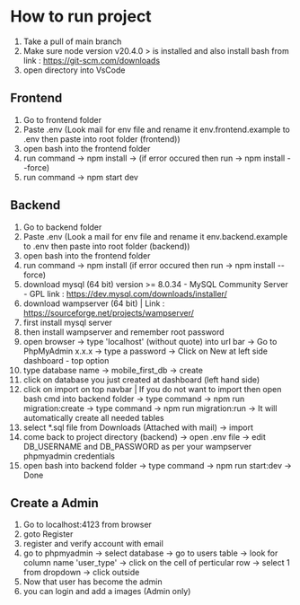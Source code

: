 # How to run project

1) Take a pull of main branch
2) Make sure node version v20.4.0 > is installed and also install bash from link : https://git-scm.com/downloads
3) open directory into VsCode
   
## Frontend
1) Go to frontend folder
2) Paste .env (Look mail for env file and rename it env.frontend.example to .env then paste into root folder (frontend))
3) open bash into the frontend folder
4) run command -> npm install -> (if error occured then run -> npm install --force)
5) run command -> npm start dev

## Backend
1) Go to backend folder
2) Paste .env (Look a mail for env file and rename it env.backend.example to .env then paste into root folder (backend))
3) open bash into the frontend folder
4) run command -> npm install (if error occured then run -> npm install --force)
5) download mysql (64 bit)  version >= 8.0.34 - MySQL Community Server - GPL link : https://dev.mysql.com/downloads/installer/
6) download wampserver (64 bit) | Link : https://sourceforge.net/projects/wampserver/
7) first install mysql server
8) then install wampserver and remember root password
9) open browser -> type 'localhost' (without quote) into url bar -> Go to PhpMyAdmin x.x.x -> type a password -> Click on New at left side dashboard - top option
10) type database name -> mobile_first_db -> create
11) click on database you just created at dashboard (left hand side)
12) click on import on top navbar | If you do not want to import then open bash cmd into backend folder -> type command -> npm run migration:create -> type command -> npm run migration:run -> It will automatically create all needed tables
13) select *.sql file from Downloads (Attached with mail) -> import
14) come back to project directory (backend) -> open .env file -> edit DB_USERNAME and DB_PASSWORD as per your wampserver phpmyadmin credentials
15) open bash into backend folder -> type command -> npm run start:dev -> Done

## Create a Admin
1) Go to localhost:4123 from browser
2) goto Register
3) register and verify account with email
4) go to phpmyadmin -> select database -> go to users table -> look for column name 'user_type' -> click on the cell of perticular row -> select 1 from dropdown -> click outside
5) Now that user has become the admin
6) you can login and add a images (Admin only)


